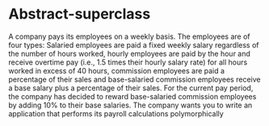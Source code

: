# Abstract-superclass
A company pays its employees on a weekly basis. The employees are of four types: Salaried employees are paid a fixed weekly salary regardless of the number of hours worked,
hourly employees are paid by the hour and receive overtime pay (i.e., 1.5 times their
hourly salary rate) for all hours worked in excess of 40 hours, commission employees
are paid a percentage of their sales and base-salaried commission employees receive a
base salary plus a percentage of their sales. For the current pay period, the company has
decided to reward base-salaried commission employees by adding 10% to their base
salaries. The company wants you to write an application that performs its payroll calculations polymorphically
